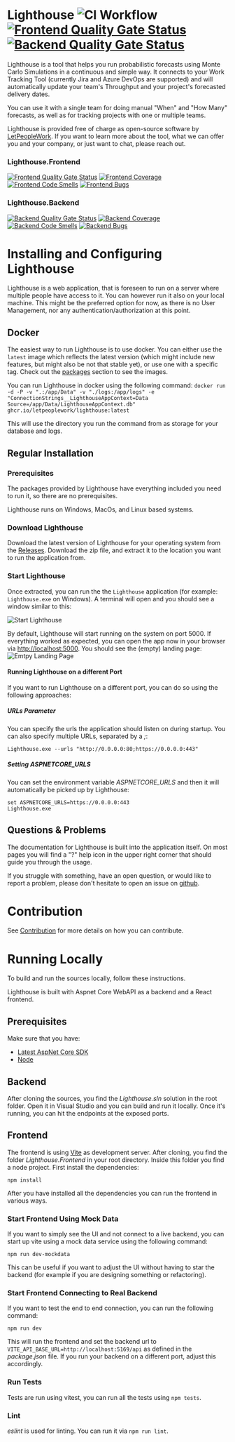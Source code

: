 # Lighthouse ![CI Workflow](https://github.com/letpeoplework/Lighthouse/actions/workflows/ci.yml/badge.svg) [![Frontend Quality Gate Status](https://sonarcloud.io/api/project_badges/measure?project=LetPeopleWork_Lighthouse_Frontend&metric=alert_status)](https://sonarcloud.io/summary/new_code?id=LetPeopleWork_Lighthouse_Frontend) [![Backend Quality Gate Status](https://sonarcloud.io/api/project_badges/measure?project=LetPeopleWork_Lighthouse&metric=alert_status)](https://sonarcloud.io/summary/new_code?id=LetPeopleWork_Lighthouse)

Lighthouse is a tool that helps you run probabilistic forecasts using Monte Carlo Simulations in a continuous and simple way.
It connects to your Work Tracking Tool (currently Jira and Azure DevOps are supported) and will automatically update your team's Throughput and your project's forecasted delivery dates.

You can use it with a single team for doing manual "When" and "How Many" forecasts, as well as for tracking projects with one or multiple teams.

Lighthouse is provided free of charge as open-source software by [LetPeopleWork](https://letpeople.work). If you want to learn more about the tool, what we can offer you and your company, or just want to chat, please reach out.

### Lighthouse.Frontend
[![Frontend Quality Gate Status](https://sonarcloud.io/api/project_badges/measure?project=LetPeopleWork_Lighthouse_Frontend&metric=alert_status)](https://sonarcloud.io/summary/new_code?id=LetPeopleWork_Lighthouse_Frontend) [![Frontend Coverage](https://sonarcloud.io/api/project_badges/measure?project=LetPeopleWork_Lighthouse_Frontend&metric=coverage)](https://sonarcloud.io/summary/new_code?id=LetPeopleWork_Lighthouse_Frontend) [![Frontend Code Smells](https://sonarcloud.io/api/project_badges/measure?project=LetPeopleWork_Lighthouse_Frontend&metric=code_smells)](https://sonarcloud.io/summary/new_code?id=LetPeopleWork_Lighthouse_Frontend) [![Frontend Bugs](https://sonarcloud.io/api/project_badges/measure?project=LetPeopleWork_Lighthouse_Frontend&metric=bugs)](https://sonarcloud.io/summary/new_code?id=LetPeopleWork_Lighthouse_Frontend)

### Lighthouse.Backend
[![Backend Quality Gate Status](https://sonarcloud.io/api/project_badges/measure?project=LetPeopleWork_Lighthouse&metric=alert_status)](https://sonarcloud.io/summary/new_code?id=LetPeopleWork_Lighthouse) [![Backend Coverage](https://sonarcloud.io/api/project_badges/measure?project=LetPeopleWork_Lighthouse&metric=coverage)](https://sonarcloud.io/summary/new_code?id=LetPeopleWork_Lighthouse) [![Backend Code Smells](https://sonarcloud.io/api/project_badges/measure?project=LetPeopleWork_Lighthouse&metric=code_smells)](https://sonarcloud.io/summary/new_code?id=LetPeopleWork_Lighthouse) [![Backend Bugs](https://sonarcloud.io/api/project_badges/measure?project=LetPeopleWork_Lighthouse&metric=bugs)](https://sonarcloud.io/summary/new_code?id=LetPeopleWork_Lighthouse)


# Installing and Configuring Lighthouse
Lighthouse is a web application, that is foreseen to run on a server where multiple people have access to it. You can however run it also on your local machine. This might be the preferred option for now, as there is no User Management, nor any authentication/authorization at this point.

## Docker
The easiest way to run Lighthouse is to use docker. You can either use the `latest` image which reflects the latest version (which might include new features, but might also be not that stable yet), or use one with a specific tag. Check out the [packages](https://github.com/orgs/LetPeopleWork/packages?repo_name=Lighthouse) section to see the images.

You can run Lighthouse in docker using the following command:
`docker run -d -P -v ".:/app/Data" -v "./logs:/app/logs" -e "ConnectionStrings__LighthouseAppContext=Data Source=/app/Data/LighthouseAppContext.db" ghcr.io/letpeoplework/lighthouse:latest`

This will use the directory you run the command from as storage for your database and logs.

## Regular Installation

### Prerequisites
The packages provided by Lighthouse have everything included you need to run it, so there are no prerequisites.

Lighthouse runs on Windows, MacOs, and Linux based systems.

### Download Lighthouse
Download the latest version of Lighthouse for your operating system from the [Releases](https://github.com/LetPeopleWork/Lighthouse/releases/latest).
Download the zip file, and extract it to the location you want to run the application from.

### Start Lighthouse
Once extracted, you can run the the `Lighthouse` application (for example: `Lighthouse.exe` on Windows). A terminal will open and you should see a window similar to this:

![Start Lighthouse](https://github.com/LetPeopleWork/Lighthouse/assets/5486874/ce5aae21-d3c6-484a-869d-b23edd3c9011)

By default, Lighthouse will start running on the system on port 5000. If everything worked as expected, you can open the app now in your browser via [http://localhost:5000](http://localhost:5000).
You should see the (empty) landing page:
![Emtpy Landing Page](https://github.com/LetPeopleWork/Lighthouse/assets/5486874/52fb6379-6c8c-4f6f-8213-fd622497163d)

#### Running Lighthouse on a different Port
If you want to run Lighthouse on a different port, you can do so using the following approaches:

##### URLs Parameter
You can specify the urls the application should listen on during startup. You can also specify multiple URLs, separated by a *;*: 

`Lighthouse.exe --urls "http://0.0.0.0:80;https://0.0.0.0:443"`

##### Setting ASPNETCORE_URLS
You can set the environment variable *ASPNETCORE_URLS* and then it will automatically be picked up by Lighthouse:

```
set ASPNETCORE_URLS=https://0.0.0.0:443
Lighthouse.exe
```

## Questions & Problems
The documentation for Lighthouse is built into the application itself. On most pages you will find a "?" help icon in the upper right corner that should guide you through the usage.

If you struggle with something, have an open question, or would like to report a problem, please don't hesitate to open an issue on [github](https://github.com/LetPeopleWork/Lighthouse/issues).

# Contribution
See [Contribution](./CONTRIBUTING.md) for more details on how you can contribute.

# Running Locally
To build and run the sources locally, follow these instructions.

Lighthouse is built with Aspnet Core WebAPI as a backend and a React frontend.

## Prerequisites
Make sure that you have:
- [Latest AspNet Core SDK](https://dotnet.microsoft.com/en-us/download/dotnet/latest)
- [Node](https://nodejs.org/en)

## Backend
After cloning the sources, you find the *Lighthouse.sln* solution in the root folder. Open it in Visual Studio and you can build and run it locally. Once it's running, you can hit the endpoints at the exposed ports.

## Frontend
The frontend is using [Vite](https://vitejs.dev/) as development server. After cloning, you find the folder *Lighthouse.Frontend* in your root directory. Inside this folder you find a node project. First install the dependencies:
```
npm install
```

After you have installed all the dependencies you can run the frontend in various ways.

### Start Frontend Using Mock Data
If you want to simply see the UI and not connect to a live backend, you can start up vite using a mock data service using the following command:
```
npm run dev-mockdata
```

This can be useful if you want to adjust the UI without having to star the backend (for example if you are designing something or refactoring).

### Start Frontend Connecting to Real Backend
If you want to test the end to end connection, you can run the following command:
```
npm run dev
```

This will run the frontend and set the backend url to `VITE_API_BASE_URL=http://localhost:5169/api` as defined in the *package.json* file. If you run your backend on a different port, adjust this accordingly.

### Run Tests
Tests are run using vitest, you can run all the tests using `npm tests`.

### Lint
*eslint* is used for linting. You can run it via `npm run lint`.